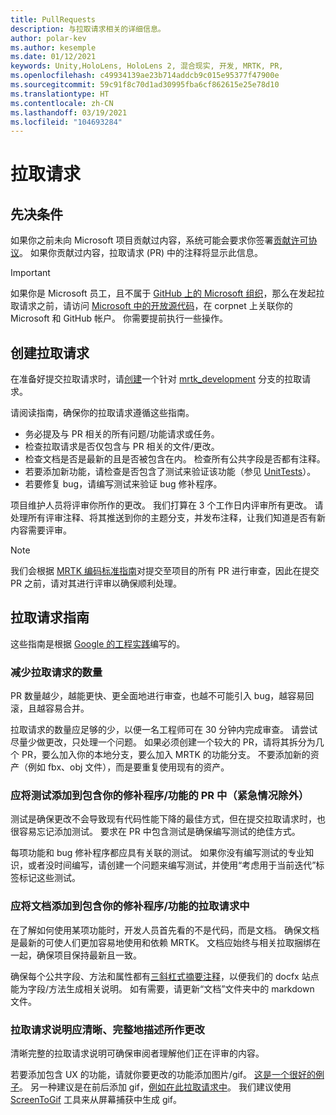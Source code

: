 ```yaml
---
title: PullRequests
description: 与拉取请求相关的详细信息。
author: polar-kev
ms.author: kesemple
ms.date: 01/12/2021
keywords: Unity,HoloLens, HoloLens 2, 混合现实, 开发, MRTK, PR,
ms.openlocfilehash: c49934139ae23b714addcb9c015e95377f47900e
ms.sourcegitcommit: 59c91f8c70d1ad30995fba6cf862615e25e78d10
ms.translationtype: HT
ms.contentlocale: zh-CN
ms.lasthandoff: 03/19/2021
ms.locfileid: "104693284"
---
```

# <a name="pull-requests"></a>拉取请求

## <a name="prerequisites"></a>先决条件

如果你之前未向 Microsoft 项目贡献过内容，系统可能会要求你签署[贡献许可协议](https://cla.microsoft.com/)。
如果你贡献过内容，拉取请求 (PR) 中的注释将显示此信息。

> [!IMPORTANT]
> 如果你是 Microsoft 员工，且不属于 [GitHub 上的 Microsoft 组织](https://github.com/Microsoft)，那么在发起拉取请求之前，请访问 [Microsoft 中的开放源代码](https://opensource.microsoft.com/)，在 corpnet 上关联你的 Microsoft 和 GitHub 帐户。 你需要提前执行一些操作。

## <a name="creating-a-pull-request"></a>创建拉取请求

在准备好提交拉取请求时，请[创建](https://github.com/microsoft/MixedRealityToolkit-Unity/compare/mrtk_development...mrtk_development?expand=1)一个针对 [mrtk_development](https://github.com/microsoft/mixedrealitytoolkit-unity/tree/mrtk_development) 分支的拉取请求。

请阅读指南，确保你的拉取请求遵循这些指南。

* 务必提及与 PR 相关的所有问题/功能请求或任务。
* 检查拉取请求是否仅包含与 PR 相关的文件/更改。
* 检查文档是否是最新的且是否被包含在内。 检查所有公共字段是否都有注释。
* 若要添加新功能，请检查是否包含了测试来验证该功能（参见 [UnitTests](../contributing/unit-tests.md)）。
* 若要修复 bug，请编写测试来验证 bug 修补程序。

项目维护人员将评审你所作的更改。 我们打算在 3 个工作日内评审所有更改。 请处理所有评审注释、将其推送到你的主题分支，并发布注释，让我们知道是否有新内容需要评审。

> [!NOTE]
> 我们会根据 [MRTK 编码标准指南](../contributing/coding-guidelines.md)对提交至项目的所有 PR 进行审查，因此在提交 PR 之前，请对其进行评审以确保顺利处理。

## <a name="pull-request-guidelines"></a>拉取请求指南

这些指南是根据 [Google 的工程实践](https://google.github.io/eng-practices/review/developer/small-cls.html)编写的。

### <a name="keep-pull-requests-small"></a>减少拉取请求的数量

PR 数量越少，越能更快、更全面地进行审查，也越不可能引入 bug，越容易回滚，且越容易合并。

拉取请求的数量应足够的少，以便一名工程师可在 30 分钟内完成审查。 请尝试尽量少做更改，只处理一个问题。 如果必须创建一个较大的 PR，请将其拆分为几个 PR，要么加入你的本地分支，要么加入 MRTK 的功能分支。 不要添加新的资产（例如 fbx、obj 文件），而是要重复使用现有的资产。

### <a name="tests-should-be-added-in-the-same-pr-as-your-fix--feature-except-for-emergencies"></a>应将测试添加到包含你的修补程序/功能的 PR 中（紧急情况除外）

测试是确保更改不会导致现有代码性能下降的最佳方式，但在提交拉取请求时，也很容易忘记添加测试。 要求在 PR 中包含测试是确保编写测试的绝佳方式。

每项功能和 bug 修补程序都应具有关联的测试。 如果你没有编写测试的专业知识，或者没时间编写，请创建一个问题来编写测试，并使用“考虑用于当前迭代”标签标记这些测试。

### <a name="documentation-should-be-added-in-the-same-pull-request-as-a-fix--feature"></a>应将文档添加到包含你的修补程序/功能的拉取请求中

在了解如何使用某项功能时，开发人员首先看的不是代码，而是文档。 确保文档是最新的可使人们更加容易地使用和依赖 MRTK。  文档应始终与相关拉取捆绑在一起，确保项目保持最新且一致。

确保每个公共字段、方法和属性都有[三斜杠式摘要注释](https://dotnet.github.io/docfx/spec/triple_slash_comments_spec.html)，以便我们的 docfx 站点能为字段/方法生成相关说明。 如有需要，请更新“文档”文件夹中的 markdown 文件。

### <a name="pull-request-descriptions-should-clearly-and-completely-describe-changes"></a>拉取请求说明应清晰、完整地描述所作更改

清晰完整的拉取请求说明可确保审阅者理解他们正在评审的内容。

若要添加包含 UX 的功能，请就你要更改的功能添加图片/gif。 [这是一个很好的例子](https://github.com/microsoft/MixedRealityToolkit-Unity/pull/4532)。 另一种建议是在前后添加 gif，[例如在此拉取请求中](https://github.com/microsoft/MixedRealityToolkit-Unity/pull/5896)。 我们建议使用 [ScreenToGif](https://www.screentogif.com/) 工具来从屏幕捕获中生成 gif。
